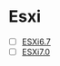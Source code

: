 # Esxi
- [ ] [ESXi6.7](https://github.com/thetaru/memorandum/tree/master/Hypervisor/VMware/Esxi/ESXi6.7)
- [ ] [ESXi7.0](https://github.com/thetaru/memorandum/tree/master/Hypervisor/VMware/Esxi/ESXi7.0)
